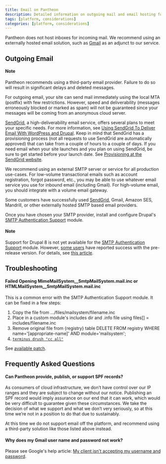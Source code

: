 ```yaml
---
title: Email on Pantheon
description: Detailed information on outgoing mail and email hosting for your Pantheon Drupal or WordPress site.
tags: [platform, considerations]
categories: [platform, considerations]
---
```

Pantheon does not host inboxes for incoming mail. We recommend using an externally hosted email solution, such as [Gmail](http://www.google.com/intl/en/enterprise/apps/business/index.html) as an adjunct to our service.

## Outgoing Email

<div class="alert alert-info" role="alert">
<h4>Note</h4>
Pantheon recommends using a third-party email provider.  Failure to do so will result in significant delays and deleted messages.
</div>

For outgoing email, your site can send mail immediately using the local MTA (postfix) with few restrictions. However, speed and deliverability (messages erroneously blocked or marked as spam) will not be guaranteed since your messages will be coming from an anonymous cloud server.  

[SendGrid](https://sendgrid.com/), a high-deliverability email service, offers several plans to meet your specific needs. For more information, see [Using SendGrid To Deliver Email With WordPress and Drupal](/docs/guides/sendgrid/). Keep in mind that SendGrid has a provisioning process (not all requests to use SendGrid are automatically approved) that can take from a couple of hours to a couple of days. If you need email when your site launches and you plan on using SendGrid, be sure to get started before your launch date. See [Provisioning at the SendGrid website](https://sendgrid.com/docs/Glossary/provisioning.html).

We recommend using an external SMTP server or service for all production use-cases. For low-volume transactional emails such as account registration, forgot password, etc., you may be able to use whatever email service you use for inbound email (including Gmail). For high-volume email, you should integrate with a volume email gateway.

Some customers have successfully used [SendGrid](/docs/guides/sendgrid/), Gmail, Amazon SES, Mandrill, or other externally hosted SMTP based email providers.

Once you have chosen your SMTP provider, install and configure Drupal's [SMTP Authentication Support](http://drupal.org/project/smtp) module.

<div class="alert alert-info" role="alert">
<h4>Note</h4>
Support for Drupal 8 is not yet available for the <a href="https://www.drupal.org/project/smtp"> SMTP Authentication Support</a> module. However, <a href="https://groups.google.com/a/pantheon.io/forum/#!topic/power-users/HxvK7T0MPEM"> some users</a> have reported success with the pre-release version. For details, see <a href="/docs/guides/sendgrid/#sendgrid-smtp-integration"> this article</a>.
</div>

## Troubleshooting

#### Failed Opening MimeMailSystem\_\_SmtpMailSystem.mail.inc or HTMLMailSystem\_\_SmtpMailSystem.mail.inc

This is a common error with the SMTP Authentication Support module. It can be fixed in a few steps:

1. Copy the file from .../files/mailsystem/filename.inc
2. Place in a custom module's includes dir and .info file using files[] = includes/filename.inc
3. Remove original file from {registry} table DELETE FROM registry WHERE name='[appropriate-name]' AND module='mailsystem';
4. [`terminus drush "cc all"`](https://github.com/pantheon-systems/cli)

See [available patch](https://drupal.org/node/1369736#comment-5644064).

## Frequently Asked Questions

#### Can Pantheon provide, publish, or support SPF records?

As consumers of cloud infrastructure, we don’t have control over our IP ranges and they are subject to change without our notice. Publishing an SPF record would imply assurance on our end that it can work, which would be very difficult to guarantee given these circumstances. We take the decision of what we support and what we don’t very seriously, so at this time we’re not in a position to do that due to sustainably.

At this time we do not support email off the platform, and recommend using a third-party solution like those listed above instead.

#### Why does my Gmail user name and password not work?

Please see Google's help article: [My client isn't accepting my username and password](https://support.google.com/mail/answer/14257?p=client_login&rd=1).
